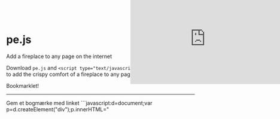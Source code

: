 pe.js
=====

Add a fireplace to any page on the internet

Download ```pe.js``` and
```<script type="text/javascript" src='pe.js'</script>```
to add the crispy comfort of a fireplace to any page you like!

Bookmarklet!
____________
Gem et bogmærke med linket
```javascript:d=document;var p=d.createElement("div");p.innerHTML="<iframe id='ytplayer' style='position:fixed;top:0px;right:0px' type='text/html' width='400' height='225' src='https://www.youtube.com/embed/uQqJVweHq6M?controls=0&autoplay=1' frameborder='0' allowfullscreen>";d.documentElement.lastChild.appendChild(p);"````
kald det 'Pejs mig!' og drop det i din toolbar, så er du oppe at rulle.

